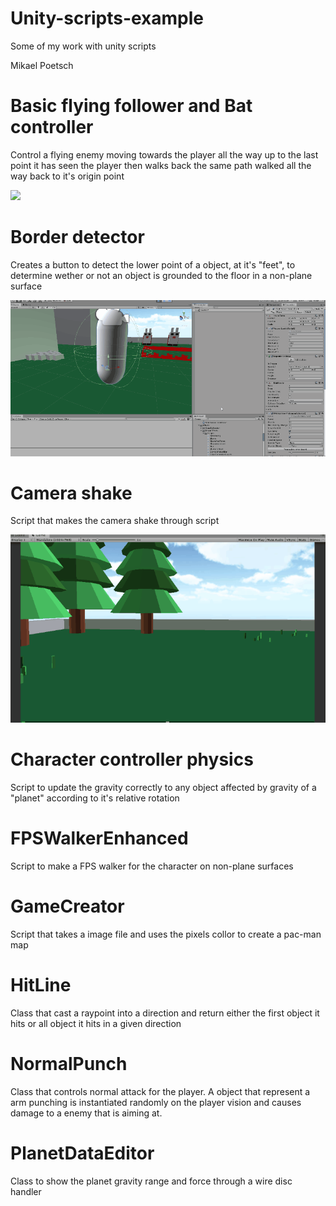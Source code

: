 # Unity-scripts-example
Some of my work with unity scripts

Mikael Poetsch

# Basic flying follower and Bat controller
Control a flying enemy moving towards the player all the way up to the last point it has seen the player then walks back the same path walked all the way back to it's origin point

![](BatController.gif)

# Border detector
Creates a button to detect the lower point of a object, at it's "feet", to determine wether or not an object is grounded to the floor in a non-plane surface

![](BorderDetector.gif)

# Camera shake
Script that makes the camera shake through script

![](CameraShake.gif)

# Character controller physics
Script to update the gravity correctly to any object affected by gravity of a "planet" according to it's relative rotation

# FPSWalkerEnhanced
Script to make a FPS walker for the character on non-plane surfaces

# GameCreator
Script that takes a image file and uses the pixels collor to create a pac-man map

# HitLine
Class that cast a raypoint into a direction and return either the first object it hits or all object it hits in a given direction

# NormalPunch
Class that controls normal attack for the player. A object that represent a arm punching is instantiated randomly on the player vision and causes damage to a enemy that is aiming at.

# PlanetDataEditor
Class to show the planet gravity range and force through a wire disc handler
